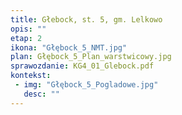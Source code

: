 ```yaml
---
title: Głebock, st. 5, gm. Lelkowo
opis: ""
etap: 2
ikona: "Głębock_5_NMT.jpg"
plan: Głębock_5_Plan_warstwicowy.jpg
sprawozdanie: KG4_01_Glebock.pdf
kontekst:
 - img: "Głębock_5_Pogladowe.jpg"
   desc: ""
---
```


